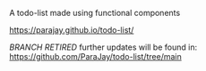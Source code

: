 A todo-list made using functional components

https://parajay.github.io/todo-list/

*BRANCH RETIRED*
further updates will be found in: https://github.com/ParaJay/todo-list/tree/main
